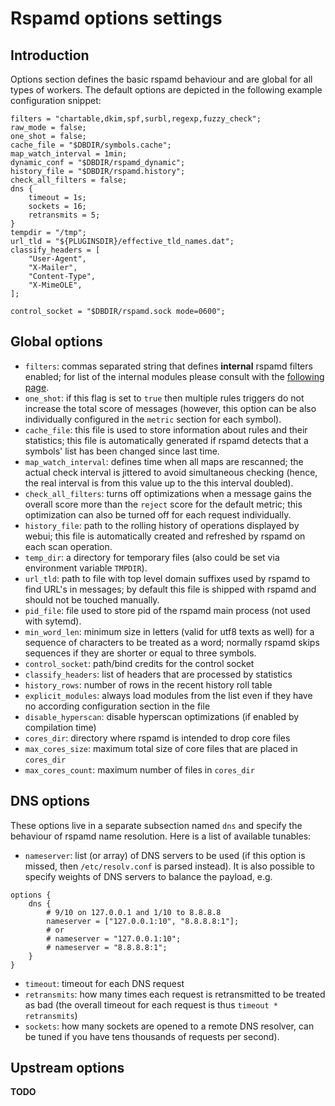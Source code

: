 # Rspamd options settings

## Introduction

Options section defines the basic rspamd behaviour and are global for all types of workers.
The default options are depicted in the following example configuration snippet:

~~~nginx
filters = "chartable,dkim,spf,surbl,regexp,fuzzy_check";
raw_mode = false;
one_shot = false;
cache_file = "$DBDIR/symbols.cache";
map_watch_interval = 1min;
dynamic_conf = "$DBDIR/rspamd_dynamic";
history_file = "$DBDIR/rspamd.history";
check_all_filters = false;
dns {
    timeout = 1s;
    sockets = 16;
    retransmits = 5;
}
tempdir = "/tmp";
url_tld = "${PLUGINSDIR}/effective_tld_names.dat";
classify_headers = [
	"User-Agent",
	"X-Mailer",
	"Content-Type",
	"X-MimeOLE",
];

control_socket = "$DBDIR/rspamd.sock mode=0600";
~~~

## Global options

* `filters`: commas separated string that defines **internal** rspamd filters enabled; for list
of the internal modules please consult with the [following page](../modules/).
* `one_shot`: if this flag is set to `true` then multiple rules triggers do not increase the total
score of messages (however, this option can be also individually configured in the `metric` section for each
symbol).
* `cache_file`: this file is used to store information about rules and their statistics; this file is automatically generated if rspamd detects that a symbols' list has been changed since last time.
* `map_watch_interval`: defines time when all maps are rescanned; the actual check interval is jittered to avoid simultaneous checking (hence, the real interval is from this value up to the this interval doubled).
* `check_all_filters`: turns off optimizations when a message gains the overall score more than the `reject` score for the default metric; this optimization can also be turned off for each request individually.
* `history_file`: path to the rolling history of operations displayed by webui; this file is automatically created and refreshed by rspamd on each scan operation.
* `temp_dir`: a directory for temporary files (also could be set via environment variable `TMPDIR`).
* `url_tld`: path to file with top level domain suffixes used by rspamd to find URL's in messages; by default this file is shipped with rspamd and should not be touched manually.
* `pid_file`: file used to store pid of the rspamd main process (not used with sytemd).
* `min_word_len`: minimum size in letters (valid for utf8 texts as well) for a sequence of characters to be treated as a word; normally rspamd skips sequences if they are shorter or equal to three symbols.
* `control_socket`: path/bind credits for the control socket
* `classify_headers`: list of headers that are processed by statistics
* `history_rows`: number of rows in the recent history roll table
* `explicit_modules`: always load modules from the list even if they have no according configuration section in the file
* `disable_hyperscan`: disable hyperscan optimizations (if enabled by compilation time)
* `cores_dir`: directory where rspamd is intended to drop core files
* `max_cores_size`: maximum total size of core files that are placed in `cores_dir`
* `max_cores_count`: maximum number of files in `cores_dir`

## DNS options

These options live in a separate subsection named `dns` and specify the behaviour of rspamd name resolution. Here is a list of available tunables:

* `nameserver`: list (or array) of DNS servers to be used (if this option is missed, then `/etc/resolv.conf` is parsed instead). It is also possible to specify weights of DNS servers to balance the payload, e.g.

~~~nginx
options {
	dns {
		# 9/10 on 127.0.0.1 and 1/10 to 8.8.8.8
		nameserver = ["127.0.0.1:10", "8.8.8.8:1"];
		# or
		# nameserver = "127.0.0.1:10";
		# nameserver = "8.8.8.8:1";
	}
}
~~~

* `timeout`: timeout for each DNS request
* `retransmits`: how many times each request is retransmitted to be treated as bad (the overall timeout for each request is thus `timeout * retransmits`)
* `sockets`: how many sockets are opened to a remote DNS resolver, can be tuned if you have tens thousands of requests per second).

## Upstream options

**TODO**
